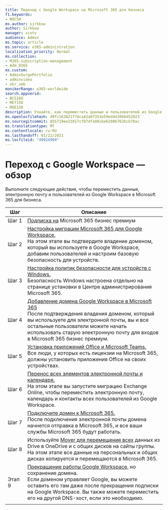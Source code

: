 ```yaml
---
title: Переход с Google Workspace на Microsoft 365 для бизнеса
f1.keywords:
- NOCSH
ms.author: sirkkuw
author: Sirkkuw
manager: scotv
audience: Admin
ms.topic: article
ms.service: o365-administration
localization_priority: Normal
ms.collection:
- M365-subscription-management
- Adm_O365
ms.custom:
- AdminSurgePortfolio
- adminvideo
- okr_smb
monikerRange: o365-worldwide
search.appverid:
- BCS160
- MET150
- MOE150
description: Узнайте, как переместить данные и пользователей из Google Workspace в Microsoft 365 для бизнеса.
ms.openlocfilehash: 49fc163821f74ca42a07353e59ed4439b6d52023
ms.sourcegitcommit: 855719ee21017cf87dfa98cbe62806763bcb78ac
ms.translationtype: MT
ms.contentlocale: ru-RU
ms.lasthandoff: 01/22/2021
ms.locfileid: "49924994"
---
```

# <a name="switch-from-google-workspace---overview"></a>Переход с Google Workspace — обзор

Выполните следующие действия, чтобы переместить данные, электронную почту и пользователей из Google Workspace в Microsoft 365 для бизнеса.


| Шаг  |Описание  |
|---------|---------|
|Шаг 1 |  [Подписка на](../sign-up.md) Microsoft 365 бизнес премиум       |
|Шаг 2 |   [Настройка миграции Microsoft 365 для Google Workspace.](set-up-microsoft-365-forgoogle.md) </br> На этом этапе вы подтвердите владение доменом, который вы используете в Google Workspace, добавим пользователей и настроим базовую безопасность для устройств. |
|Шаг 3 | [Настройка политик безопасности для устройств с Windows.](../secure-win10-pcs.md)</br> Безопасность Windows настроена отдельно на странице установки в Центре администрирования Microsoft 365. |
|Шаг 4|[Добавление домена Google Workspace в Microsoft 365](add-google-domain.md) </br> После подтверждения владения доменом, который вы используете для электронной почты, вы и все остальные пользователи можете начать использовать старую электронную почту для входов в Microsoft 365 бизнес премиум. |
|Шаг 5 | [Установка приложений Office и Microsoft Teams.](../install-office.md)</br> Все люди, у которых есть лицензии на Microsoft 365, должны установить приложения Office на своих устройствах.|
|Шаг 6 | [Перенос всех элементов электронной почты и календаря.](migrate-email.md)</br> На этом этапе вы запустите миграцию Exchange Online, чтобы переместить электронную почту, календарь и контакты всех пользователей из Google Workspace.  |
|Шаг 7 | [Подключите домен к Microsoft 365.](connect-domain-tom365.md) </br> После подключения электронной почты домена начнется отправка в Microsoft 365, и все ваши службы Microsoft 365 будут работать.|
|Шаг 8|Используйте [Mover для перемещения всех](mover-migrate-files.md) данных из Drive в OneDrive и с общих дисков на сайты группы.</br> На этом этапе все данные на персональных и общих дисках копируется и перемещаются в Microsoft 365.|
|Этап 9| [Прекращение работы Google Workspace,](cancel-google.md) но сохранение домена. </br> Если доменом управляет Google, вы можете оставить его там даже после прекращения подписки на Google Workspace. Вы также можете переместить его на другой DNS-хост, если это необходимо.|
|||
